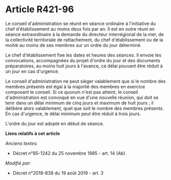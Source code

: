 # Article R421-96

Le conseil d'administration se réunit en séance ordinaire à l'initiative du chef d'établissement au moins deux fois par an.
Il est en outre réuni en séance extraordinaire à la demande du directeur interrégional de la mer, de la collectivité
territoriale de rattachement, du chef d'établissement ou de la moitié au moins de ses membres sur un ordre du jour déterminé.

Le chef d'établissement fixe les dates et heures des séances. Il envoie les convocations, accompagnées du projet d'ordre du
jour et des documents préparatoires, au moins huit jours à l'avance, ce délai pouvant être réduit à un jour en cas d'urgence.

Le conseil d'administration ne peut siéger valablement que si le nombre des membres présents est égal à la majorité des
membres en exercice composant le conseil. Si ce quorum n'est pas atteint, le conseil d'administration est convoqué en vue
d'une nouvelle réunion, qui doit se tenir dans un délai minimum de cinq jours et maximum de huit jours ; il délibère alors
valablement, quel que soit le nombre des membres présents. En cas d'urgence, le délai minimum peut être réduit à trois jours.

L'ordre du jour est adopté en début de séance.

**Liens relatifs à cet article**

_Anciens textes_:

  - Décret n°85-1242 du 25 novembre 1985 - art. 14 (Ab)

_Modifié par_:

  - Décret n°2019-838 du 19 août 2019 - art. 3
